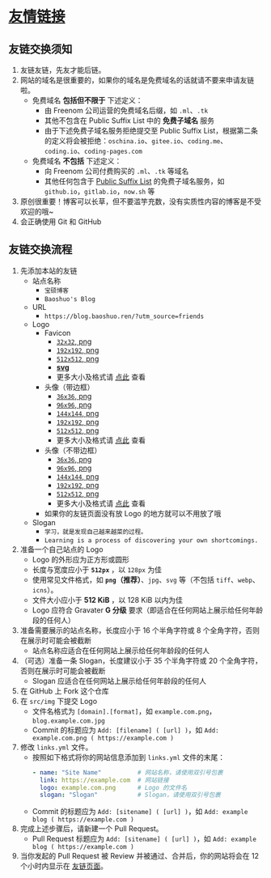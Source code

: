 # [友情链接](https://blog.baoshuo.ren/friends/)

## 友链交换须知

1. 友链友链，先友才能后链。
1. 网站的域名是很重要的，如果你的域名是免费域名的话就请不要来申请友链啦。
   + 免费域名 **包括但不限于** 下述定义：
     + 由 Freenom 公司运营的免费域名后缀，如 `.ml`、`.tk`
     + 其他不包含在 Public Suffix List 中的 **免费子域名** 服务
     + 由于下述免费子域名服务拒绝提交至 Public Suffix List，根据第二条的定义将会被拒绝：`oschina.io`、`gitee.io`、`coding.me`、`coding.io`、`coding-pages.com`
   + 免费域名 **不包括** 下述定义：
     + 向 Freenom 公司付费购买的 `.ml`、`.tk` 等域名
     + 其他任何包含于 [Public Suffix List](https://publicsuffix.org/list/) 的免费子域名服务，如 `github.io`，`gitlab.io`，`now.sh` 等
1. 原创很重要！博客可以长草，但不要滥竽充数，没有实质性内容的博客是不受欢迎的哦~
1. 会正确使用 Git 和 GitHub

## 友链交换流程

1. 先添加本站的友链
   + 站点名称
     + `宝硕博客`
     + `Baoshuo's Blog`
   + URL
     + `https://blog.baoshuo.ren/?utm_source=friends`
   + Logo
     + Favicon
       + [`32x32`, png](https://cdn.jsdelivr.net/npm/bsi@0.0.2/favicon/32x32.png)
       + [`192x192`, png](https://cdn.jsdelivr.net/npm/bsi@0.0.2/favicon/192x192.png)
       + [`512x512`, png](https://cdn.jsdelivr.net/npm/bsi@0.0.2/favicon/512x512.png)
       + [**svg**](https://cdn.jsdelivr.net/npm/bsi@0.0.2/favicon/favicon.svg)
       + 更多大小及格式请 [点此](https://cdn.jsdelivr.net/npm/bsi/favicon/) 查看
     + 头像（带边框）
       + [`36x36`, png](https://cdn.jsdelivr.net/npm/bsi@0.0.2/avatar-with-border/36x36.png)
       + [`96x96`, png](https://cdn.jsdelivr.net/npm/bsi@0.0.2/avatar-with-border/96x96.png)
       + [`144x144`, png](https://cdn.jsdelivr.net/npm/bsi@0.0.2/avatar-with-border/144x144.png)
       + [`192x192`, png](https://cdn.jsdelivr.net/npm/bsi@0.0.2/avatar-with-border/192x192.png)
       + [`512x512`, png](https://cdn.jsdelivr.net/npm/bsi@0.0.2/avatar-with-border/512x512.png)
       + 更多大小及格式请 [点此](https://cdn.jsdelivr.net/npm/bsi/avatar-with-border/) 查看
     + 头像（不带边框）
       + [`36x36`, png](https://cdn.jsdelivr.net/npm/bsi@0.0.2/avatar/36x36.png)
       + [`96x96`, png](https://cdn.jsdelivr.net/npm/bsi@0.0.2/avatar/96x96.png)
       + [`144x144`, png](https://cdn.jsdelivr.net/npm/bsi@0.0.2/avatar/144x144.png)
       + [`192x192`, png](https://cdn.jsdelivr.net/npm/bsi@0.0.2/avatar/192x192.png)
       + [`512x512`, png](https://cdn.jsdelivr.net/npm/bsi@0.0.2/avatar/512x512.png)
       + 更多大小及格式请 [点此](https://cdn.jsdelivr.net/npm/bsi/avatar/) 查看
     + 如果你的友链页面没有放 Logo 的地方就可以不用放了哦
   + Slogan
     + `学习，就是发现自己越来越菜的过程。`
     + `Learning is a process of discovering your own shortcomings.`
1. 准备一个自己站点的 Logo
   + Logo 的外形应为正方形或圆形
   + 长度与宽度应小于 **`512px`** ，以 `128px` 为佳
   + 使用常见文件格式，如 **`png`（推荐）**、`jpg`、`svg` 等（不包括 `tiff`、`webp`、`icns`）。
   + 文件大小应小于 **512 KiB** ，以 128 KiB 以内为佳
   + Logo 应符合 Gravater **G 分级** 要求（即适合在任何网站上展示给任何年龄段的任何人）
1. 准备需要展示的站点名称，长度应小于 16 个半角字符或 8 个全角字符，否则在展示时可能会被截断
   + 站点名称应适合在任何网站上展示给任何年龄段的任何人
1. （可选）准备一条 Slogan，长度建议小于 35 个半角字符或 20 个全角字符，否则在展示时可能会被截断
   + Slogan 应适合在任何网站上展示给任何年龄段的任何人
1. 在 GitHub 上 Fork 这个仓库
1. 在 `src/img` 下提交 Logo
   + 文件名格式为 `[domain].[format]`，如 `example.com.png`，`blog.example.com.jpg`
   + Commit 的标题应为 `Add: [filename] ( [url] )`，如 `Add: example.com.png ( https://example.com )`
1. 修改 `links.yml` 文件。
   + 按照如下格式将你的网站信息添加到 `links.yml` 文件的末尾：
     ```yml
     - name: "Site Name"          # 网站名称，请使用双引号包裹
       link: https://example.com  # 网站链接
       logo: example.com.png      # Logo 的文件名
       slogan: "Slogan"           # Slogan，请使用双引号包裹
     ```
   + Commit 的标题应为 `Add: [sitename] ( [url] )`，如 `Add: example blog ( https://example.com )`
1. 完成上述步骤后，请新建一个 Pull Request。
   + Pull Request 标题应为 `Add: [sitename] ( [url] )`，如 `Add: example blog ( https://example.com )`
1. 当你发起的 Pull Request 被 Review 并被通过、合并后，你的网站将会在 12 个小时内显示在 [友链页面](https://blog.baoshuo.ren/friends/)。
